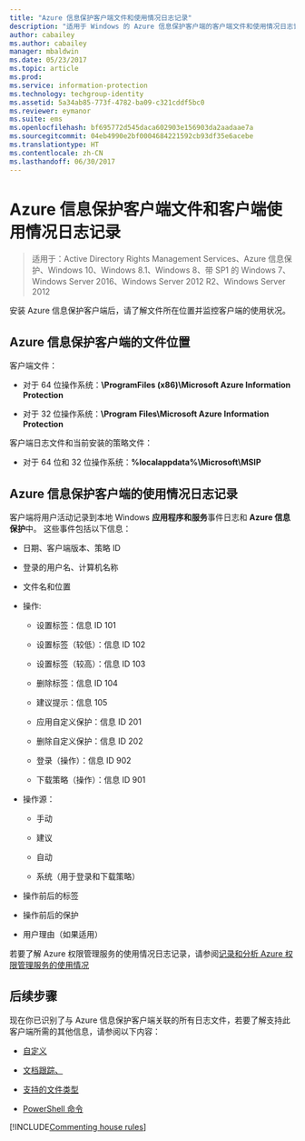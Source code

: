 ```yaml
---
title: "Azure 信息保护客户端文件和使用情况日志记录"
description: "适用于 Windows 的 Azure 信息保护客户端的客户端文件和使用情况日志记录的相关信息。"
author: cabailey
ms.author: cabailey
manager: mbaldwin
ms.date: 05/23/2017
ms.topic: article
ms.prod: 
ms.service: information-protection
ms.technology: techgroup-identity
ms.assetid: 5a34ab85-773f-4782-ba09-c321cddf5bc0
ms.reviewer: eymanor
ms.suite: ems
ms.openlocfilehash: bf695772d545daca602903e156903da2aadaae7a
ms.sourcegitcommit: 04eb4990e2bf0004684221592cb93df35e6acebe
ms.translationtype: HT
ms.contentlocale: zh-CN
ms.lasthandoff: 06/30/2017
---
```

<a id="azure-information-protection-client-files-and-client-usage-logging" class="xliff"></a>

# Azure 信息保护客户端文件和客户端使用情况日志记录

>适用于：Active Directory Rights Management Services、Azure 信息保护、Windows 10、Windows 8.1、Windows 8、带 SP1 的 Windows 7、Windows Server 2016、Windows Server 2012 R2、Windows Server 2012

安装 Azure 信息保护客户端后，请了解文件所在位置并监控客户端的使用状况。

<a id="file-locations-for-the-azure-information-protection-client" class="xliff"></a>

## Azure 信息保护客户端的文件位置

客户端文件：   

- 对于 64 位操作系统：**\ProgramFiles (x86)\Microsoft Azure Information Protection**

- 对于 32 位操作系统：**\Program Files\Microsoft Azure Information Protection**

客户端日志文件和当前安装的策略文件：

- 对于 64 位和 32 位操作系统：**%localappdata%\Microsoft\MSIP**

<a id="usage-logging-for-the-azure-information-protection-client" class="xliff"></a>

## Azure 信息保护客户端的使用情况日志记录

客户端将用户活动记录到本地 Windows **应用程序和服务**事件日志和 **Azure 信息保护**中。 这些事件包括以下信息：

- 日期、客户端版本、策略 ID

- 登录的用户名、计算机名称

- 文件名和位置

- 操作:

    - 设置标签：信息 ID 101
    
    - 设置标签（较低）：信息 ID 102
    
    - 设置标签（较高）：信息 ID 103
    
    - 删除标签：信息 ID 104
   
    - 建议提示：信息 105
    
    - 应用自定义保护：信息 ID 201
    
    - 删除自定义保护：信息 ID 202
    
    - 登录（操作）：信息 ID 902
    
    - 下载策略（操作）：信息 ID 901
    
- 操作源：
    
    - 手动 
    
    - 建议
    
    - 自动  
    
    - 系统（用于登录和下载策略）
    
- 操作前后的标签 
    
- 操作前后的保护
    
- 用户理由（如果适用）
    

若要了解 Azure 权限管理服务的使用情况日志记录，请参阅[记录和分析 Azure 权限管理服务的使用情况](../deploy-use/log-analyze-usage.md)



<a id="next-steps" class="xliff"></a>

## 后续步骤
现在你已识别了与 Azure 信息保护客户端关联的所有日志文件，若要了解支持此客户端所需的其他信息，请参阅以下内容：

- [自定义](client-admin-guide-customizations.md)

- [文档跟踪、](client-admin-guide-document-tracking.md)

- [支持的文件类型](client-admin-guide-file-types.md)

- [PowerShell 命令](client-admin-guide-powershell.md)

[!INCLUDE[Commenting house rules](../includes/houserules.md)]
